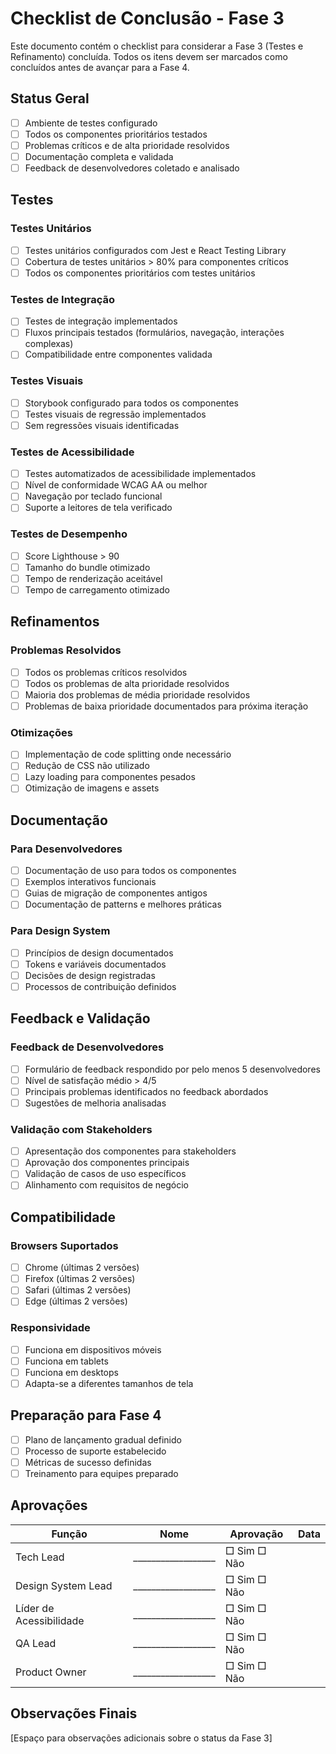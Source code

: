 # Checklist de Conclusão - Fase 3

Este documento contém o checklist para considerar a Fase 3 (Testes e Refinamento) concluída. Todos os itens devem ser marcados como concluídos antes de avançar para a Fase 4.

## Status Geral

- [ ] Ambiente de testes configurado
- [ ] Todos os componentes prioritários testados
- [ ] Problemas críticos e de alta prioridade resolvidos
- [ ] Documentação completa e validada
- [ ] Feedback de desenvolvedores coletado e analisado

## Testes

### Testes Unitários
- [ ] Testes unitários configurados com Jest e React Testing Library
- [ ] Cobertura de testes unitários > 80% para componentes críticos
- [ ] Todos os componentes prioritários com testes unitários

### Testes de Integração
- [ ] Testes de integração implementados
- [ ] Fluxos principais testados (formulários, navegação, interações complexas)
- [ ] Compatibilidade entre componentes validada

### Testes Visuais
- [ ] Storybook configurado para todos os componentes
- [ ] Testes visuais de regressão implementados
- [ ] Sem regressões visuais identificadas

### Testes de Acessibilidade
- [ ] Testes automatizados de acessibilidade implementados
- [ ] Nível de conformidade WCAG AA ou melhor
- [ ] Navegação por teclado funcional
- [ ] Suporte a leitores de tela verificado

### Testes de Desempenho
- [ ] Score Lighthouse > 90
- [ ] Tamanho do bundle otimizado
- [ ] Tempo de renderização aceitável
- [ ] Tempo de carregamento otimizado

## Refinamentos

### Problemas Resolvidos
- [ ] Todos os problemas críticos resolvidos
- [ ] Todos os problemas de alta prioridade resolvidos
- [ ] Maioria dos problemas de média prioridade resolvidos
- [ ] Problemas de baixa prioridade documentados para próxima iteração

### Otimizações
- [ ] Implementação de code splitting onde necessário
- [ ] Redução de CSS não utilizado
- [ ] Lazy loading para componentes pesados
- [ ] Otimização de imagens e assets

## Documentação

### Para Desenvolvedores
- [ ] Documentação de uso para todos os componentes
- [ ] Exemplos interativos funcionais
- [ ] Guias de migração de componentes antigos
- [ ] Documentação de patterns e melhores práticas

### Para Design System
- [ ] Princípios de design documentados
- [ ] Tokens e variáveis documentados
- [ ] Decisões de design registradas
- [ ] Processos de contribuição definidos

## Feedback e Validação

### Feedback de Desenvolvedores
- [ ] Formulário de feedback respondido por pelo menos 5 desenvolvedores
- [ ] Nível de satisfação médio > 4/5
- [ ] Principais problemas identificados no feedback abordados
- [ ] Sugestões de melhoria analisadas

### Validação com Stakeholders
- [ ] Apresentação dos componentes para stakeholders
- [ ] Aprovação dos componentes principais
- [ ] Validação de casos de uso específicos
- [ ] Alinhamento com requisitos de negócio

## Compatibilidade

### Browsers Suportados
- [ ] Chrome (últimas 2 versões)
- [ ] Firefox (últimas 2 versões)
- [ ] Safari (últimas 2 versões)
- [ ] Edge (últimas 2 versões)

### Responsividade
- [ ] Funciona em dispositivos móveis
- [ ] Funciona em tablets
- [ ] Funciona em desktops
- [ ] Adapta-se a diferentes tamanhos de tela

## Preparação para Fase 4

- [ ] Plano de lançamento gradual definido
- [ ] Processo de suporte estabelecido
- [ ] Métricas de sucesso definidas
- [ ] Treinamento para equipes preparado

## Aprovações

| Função                    | Nome               | Aprovação | Data       |
|---------------------------|--------------------|-----------| ------------|
| Tech Lead                 | __________________ | □ Sim □ Não |            |
| Design System Lead        | __________________ | □ Sim □ Não |            |
| Líder de Acessibilidade   | __________________ | □ Sim □ Não |            |
| QA Lead                   | __________________ | □ Sim □ Não |            |
| Product Owner             | __________________ | □ Sim □ Não |            |

## Observações Finais

[Espaço para observações adicionais sobre o status da Fase 3] 